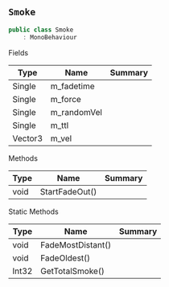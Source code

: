 ## `Smoke`

```csharp
public class Smoke
    : MonoBehaviour

```

Fields

| Type | Name | Summary | 
| --- | --- | --- | 
| Single | m_fadetime |  | 
| Single | m_force |  | 
| Single | m_randomVel |  | 
| Single | m_ttl |  | 
| Vector3 | m_vel |  | 


Methods

| Type | Name | Summary | 
| --- | --- | --- | 
| void | StartFadeOut() |  | 


Static Methods

| Type | Name | Summary | 
| --- | --- | --- | 
| void | FadeMostDistant() |  | 
| void | FadeOldest() |  | 
| Int32 | GetTotalSmoke() |  | 


